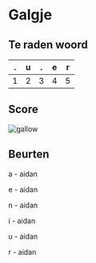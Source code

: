 # Galgje

## Te raden woord

|.|u|.|e|r|
|-|-|-|-|-|
|1|2|3|4|5|

## Score
![gallow](./images/4.png)

## Beurten

a - aidan

e - aidan

n - aidan

i - aidan

u - aidan

r - aidan
